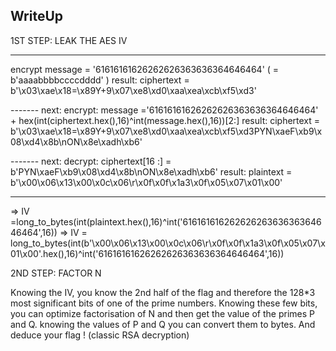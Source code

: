 
## WriteUp
1ST STEP: LEAK THE AES IV

-------
encrypt message =  '61616161626262626363636364646464'   ( = b'aaaabbbbccccdddd' ) 
result: ciphertext = b'\x03\xae\x18=\x89Y+9\x07\xe8\xd0\xaa\xea\xcb\xf5\xd3'

------- next:
encrypt: message ='61616161626262626363636364646464' + hex(int(ciphertext.hex(),16)^int(message.hex(),16))[2:]
result: ciphertext = b'\x03\xae\x18=\x89Y+9\x07\xe8\xd0\xaa\xea\xcb\xf5\xd3PYN\xaeF\xb9\x08\xd4\x8b\nON\x8e\xadh\xb6'

------- next:
decrypt: ciphertext[16 :] = b'PYN\xaeF\xb9\x08\xd4\x8b\nON\x8e\xadh\xb6'
result: plaintext = b'\x00\x06\x13\x00\x0c\x06\r\x0f\x0f\x1a3\x0f\x05\x07\x01\x00'

-------
=> IV =long_to_bytes(int(plaintext.hex(),16)^int('61616161626262626363636364646464',16))
=> IV = long_to_bytes(int(b'\x00\x06\x13\x00\x0c\x06\r\x0f\x0f\x1a3\x0f\x05\x07\x01\x00'.hex(),16)^int('61616161626262626363636364646464',16))


2ND STEP:  FACTOR N

Knowing the IV, you know the 2nd half of the flag and therefore the 128*3 most significant bits of one of the prime numbers. 
Knowing these few bits, you can optimize factorisation of N and then get the value of the primes P and Q.
knowing the values of P and Q you can convert them to bytes. 
And deduce your flag ! (classic RSA decryption)
